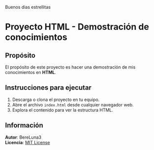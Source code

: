 Buenos dias estrellitas


# Proyecto HTML - Demostración de conocimientos

## Propósito

El propósito de este proyecto es hacer una demostración de mis conocimientos en **HTML**.

## Instrucciones para ejecutar

1. Descarga o clona el proyecto en tu equipo.
2. Abre el archivo `index.html` desde cualquier navegador web.
3. Explora el contenido para ver la estructura HTML.

## Información

**Autor**: BereLuna3  
**Licencia**: [MIT License](./LICENSE)
